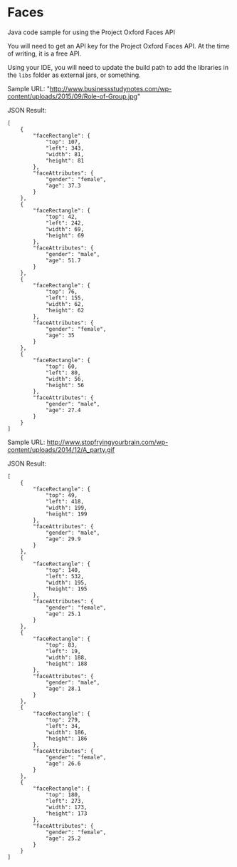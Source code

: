 # Faces
Java code sample for using the Project Oxford Faces API

You will need to get an API key for the Project Oxford Faces API. At the time of writing, it is a free API.

Using your IDE, you will need to update the build path to add the libraries in the `libs` folder as external jars, or something.

Sample URL: "http://www.businessstudynotes.com/wp-content/uploads/2015/09/Role-of-Group.jpg"

JSON Result: 
```
[
    {
        "faceRectangle": {
            "top": 107,
            "left": 343,
            "width": 81,
            "height": 81
        },
        "faceAttributes": {
            "gender": "female",
            "age": 37.3
        }
    },
    {
        "faceRectangle": {
            "top": 42,
            "left": 242,
            "width": 69,
            "height": 69
        },
        "faceAttributes": {
            "gender": "male",
            "age": 51.7
        }
    },
    {
        "faceRectangle": {
            "top": 76,
            "left": 155,
            "width": 62,
            "height": 62
        },
        "faceAttributes": {
            "gender": "female",
            "age": 35
        }
    },
    {
        "faceRectangle": {
            "top": 60,
            "left": 80,
            "width": 56,
            "height": 56
        },
        "faceAttributes": {
            "gender": "male",
            "age": 27.4
        }
    }
]
```

Sample URL: http://www.stopfryingyourbrain.com/wp-content/uploads/2014/12/A_party.gif

JSON Result: 
```
[
    {
        "faceRectangle": {
            "top": 49,
            "left": 418,
            "width": 199,
            "height": 199
        },
        "faceAttributes": {
            "gender": "male",
            "age": 29.9
        }
    },
    {
        "faceRectangle": {
            "top": 140,
            "left": 532,
            "width": 195,
            "height": 195
        },
        "faceAttributes": {
            "gender": "female",
            "age": 25.1
        }
    },
    {
        "faceRectangle": {
            "top": 83,
            "left": 19,
            "width": 188,
            "height": 188
        },
        "faceAttributes": {
            "gender": "male",
            "age": 28.1
        }
    },
    {
        "faceRectangle": {
            "top": 279,
            "left": 34,
            "width": 186,
            "height": 186
        },
        "faceAttributes": {
            "gender": "female",
            "age": 26.6
        }
    },
    {
        "faceRectangle": {
            "top": 180,
            "left": 273,
            "width": 173,
            "height": 173
        },
        "faceAttributes": {
            "gender": "female",
            "age": 25.2
        }
    }
]
```
